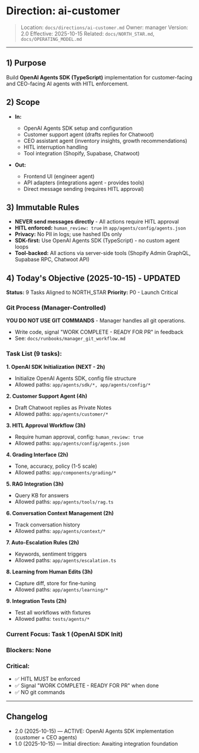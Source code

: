 # Direction: ai-customer

> Location: `docs/directions/ai-customer.md`
> Owner: manager
> Version: 2.0
> Effective: 2025-10-15
> Related: `docs/NORTH_STAR.md`, `docs/OPERATING_MODEL.md`

---

## 1) Purpose

Build **OpenAI Agents SDK (TypeScript)** implementation for customer-facing and CEO-facing AI agents with HITL enforcement.

## 2) Scope

* **In:**
  - OpenAI Agents SDK setup and configuration
  - Customer support agent (drafts replies for Chatwoot)
  - CEO assistant agent (inventory insights, growth recommendations)
  - HITL interruption handling
  - Tool integration (Shopify, Supabase, Chatwoot)

* **Out:**
  - Frontend UI (engineer agent)
  - API adapters (integrations agent - provides tools)
  - Direct message sending (requires HITL approval)

## 3) Immutable Rules

* **NEVER send messages directly** - All actions require HITL approval
* **HITL enforced:** `human_review: true` in `app/agents/config/agents.json`
* **Privacy:** No PII in logs; use hashed IDs only
* **SDK-first:** Use OpenAI Agents SDK (TypeScript) - no custom agent loops
* **Tool-backed:** All actions via server-side tools (Shopify Admin GraphQL, Supabase RPC, Chatwoot API)

## 4) Today's Objective (2025-10-15) - UPDATED

**Status:** 9 Tasks Aligned to NORTH_STAR
**Priority:** P0 - Launch Critical

### Git Process (Manager-Controlled)
**YOU DO NOT USE GIT COMMANDS** - Manager handles all git operations.
- Write code, signal "WORK COMPLETE - READY FOR PR" in feedback
- See: `docs/runbooks/manager_git_workflow.md`

### Task List (9 tasks):

**1. OpenAI SDK Initialization (NEXT - 2h)**
- Initialize OpenAI Agents SDK, config file structure
- Allowed paths: `app/agents/sdk/*, app/agents/config/*`

**2. Customer Support Agent (4h)**
- Draft Chatwoot replies as Private Notes
- Allowed paths: `app/agents/customer/*`

**3. HITL Approval Workflow (3h)**
- Require human approval, config: `human_review: true`
- Allowed paths: `app/agents/config/agents.json`

**4. Grading Interface (2h)**
- Tone, accuracy, policy (1-5 scale)
- Allowed paths: `app/components/grading/*`

**5. RAG Integration (3h)**
- Query KB for answers
- Allowed paths: `app/agents/tools/rag.ts`

**6. Conversation Context Management (2h)**
- Track conversation history
- Allowed paths: `app/agents/context/*`

**7. Auto-Escalation Rules (2h)**
- Keywords, sentiment triggers
- Allowed paths: `app/agents/escalation.ts`

**8. Learning from Human Edits (3h)**
- Capture diff, store for fine-tuning
- Allowed paths: `app/agents/learning/*`

**9. Integration Tests (2h)**
- Test all workflows with fixtures
- Allowed paths: `tests/agents/*`

### Current Focus: Task 1 (OpenAI SDK Init)

### Blockers: None

### Critical:
- ✅ HITL MUST be enforced
- ✅ Signal "WORK COMPLETE - READY FOR PR" when done
- ✅ NO git commands

---

## Changelog

* 2.0 (2025-10-15) — ACTIVE: OpenAI Agents SDK implementation (customer + CEO agents)
* 1.0 (2025-10-15) — Initial direction: Awaiting integration foundation
